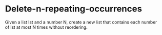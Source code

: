 # Delete-n-repeating-occurrences
  Given a list lst and a number N, create a new list that contains each number of lst at most N times without reordering. 
